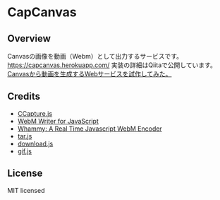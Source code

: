 # CapCanvas
## Overview
Canvasの画像を動画（Webm）として出力するサービスです。
<a href="https://capcanvas.herokuapp.com/">https://capcanvas.herokuapp.com/</a>
実装の詳細はQiitaで公開しています。
<a href="" target="_blank">Canvasから動画を生成するWebサービスを試作してみた。</a>

## Credits
<ul>
<li><a href="https://github.com/spite/ccapture.js">CCapture.js</a></li>
<li><a href="https://github.com/thenickdude/webm-writer-js">WebM Writer for JavaScript</a></li>
<li><a href="https://github.com/thenickdude/webm-writer-js">Whammy: A Real Time Javascript WebM Encoder</a></li>
<li><a href="https://github.com/beatgammit/tar-js">tar.js</a></li>
<li><a href="http://danml.com/download.html">download.js</a></li>
<li><a href="https://github.com/jnordberg/gif.js">gif.js</a></li>
</ul>

## License
MIT licensed
